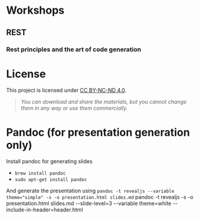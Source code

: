 # Workshops

## REST

### Rest principles and the art of code generation

# License

This project is licensed
under [CC BY-NC-ND 4.0](https://creativecommons.org/licenses/by-nc-nd/4.0/).
> _You can download and share the materials, but you cannot change them in any way or use them
> commercially._

# Pandoc (for presentation generation only)

Install pandoc for generating slides

- `brew install pandoc`
- `sudo apt-get install pandoc`

And generate the presentation using `pandoc -t revealjs --variable theme="simple" -s -o presentation.html slides.md`
pandoc -t revealjs -s -o presentation.html slides.md --slide-level=3 --variable theme=white --include-in-header=header.html

